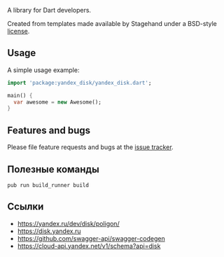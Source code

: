 A library for Dart developers.

Created from templates made available by Stagehand under a BSD-style
[license](https://github.com/dart-lang/stagehand/blob/master/LICENSE).

## Usage

A simple usage example:

```dart
import 'package:yandex_disk/yandex_disk.dart';

main() {
  var awesome = new Awesome();
}
```

## Features and bugs

Please file feature requests and bugs at the [issue tracker][tracker].

[tracker]: http://example.com/issues/replaceme

## Полезные команды

```shell
pub run build_runner build
```

## Ссылки

- https://yandex.ru/dev/disk/poligon/
- https://disk.yandex.ru
- https://github.com/swagger-api/swagger-codegen
- https://cloud-api.yandex.net/v1/schema?api=disk